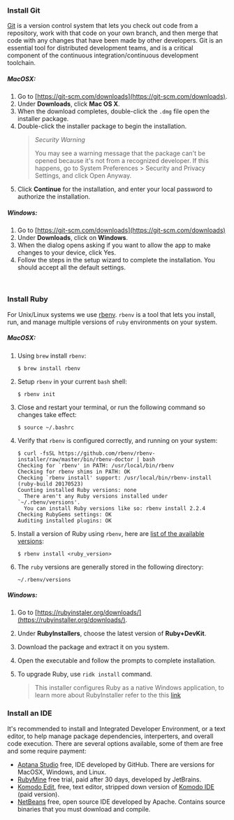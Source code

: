 ### Install Git

[Git](https://git-scm.com/doc) is a version control system that lets you check out code from a repository, 
work with that code on your own branch, and then merge that code with any changes that have been made by other developers. 
Git is an essential tool for distributed development teams, and is a critical component of the continuous 
integration/continuous development toolchain.

##### MacOSX:

1. Go to [https://git-scm.com/downloads](https://git-scm.com/downloads).
2. Under **Downloads**, click **Mac OS X**.
3. When the download completes, double-click the `.dmg` file open the installer package.
4. Double-click the installer package to begin the installation.
    > *Security Warning*
    >
    > You may see a warning message that the package can't be opened because it's not from a recognized developer. 
    If this happens, go to System Preferences > Security and Privacy Settings, and click Open Anyway.
5. Click **Continue** for the installation, and enter your local password to authorize the installation.

##### Windows:

1. Go to [https://git-scm.com/downloads](https://git-scm.com/downloads)
2. Under **Downloads**, click on **Windows**.
3. When the dialog opens asking if you want to allow the app to make changes to your device, click Yes.
4. Follow the steps in the setup wizard to complete the installation. You should accept all the default settings.
<br />

### Install Ruby
For Unix/Linux systems we use [rbenv](https://github.com/rbenv/rbenv). `rbenv` is a tool that lets you install, run, and manage multiple versions of `ruby` environments on your system.

##### MacOSX:
1. Using `brew` install `rbenv`:
   
    ```
    $ brew install rbenv
    ```
    
2. Setup `rbenv` in your current `bash` shell:
    
    ```
    $ rbenv init
    ```
    
3. Close and restart your terminal, or run the following command so changes take effect:
    
    ```
    $ source ~/.bashrc
    ``` 
    
4. Verify that `rbenv` is configured correctly, and running on your system:
    
    ```
    $ curl -fsSL https://github.com/rbenv/rbenv-installer/raw/master/bin/rbenv-doctor | bash
    Checking for `rbenv' in PATH: /usr/local/bin/rbenv
    Checking for rbenv shims in PATH: OK
    Checking `rbenv install' support: /usr/local/bin/rbenv-install (ruby-build 20170523)
    Counting installed Ruby versions: none
      There aren't any Ruby versions installed under `~/.rbenv/versions'.
      You can install Ruby versions like so: rbenv install 2.2.4
    Checking RubyGems settings: OK
    Auditing installed plugins: OK
    ```
    
5. Install a version of Ruby using `rbenv`, here are [list of the available versions](https://github.com/rbenv/rbenv#installing-ruby-versions):
    
    ```
    $ rbenv install <ruby_version>
    ```
    
6. The `ruby` versions are generally stored in the following directory:
   
    ```
    ~/.rbenv/versions
    ```
    
##### Windows:
1. Go to [https://rubyinstaler.org/downloads/](https://rubyinstaller.org/downloads/).
2. Under **RubyInstallers**, choose the latest version of **Ruby+DevKit**.
3. Download the package and extract it on you system.
4. Open the executable and follow the prompts to complete installation.
4. To upgrade Ruby, use `ridk install` command.

    > This installer configures Ruby as a native Windows application, to learn more about RubyInstaller refer to the this [link](https://rubyinstaller.org/about/comparison/) 

### Install an IDE

It's recommended to install and Integrated Developer Environment, or a text editor, to help manage package dependencies, interperters, and overall code execution. There are several options available, some of them are free and some require payment:

* [Aptana Studio](hhttps://github.com/aptana/studio3) free, IDE developed by GitHub. There are versions for MacOSX, Windows, and Linux.
* [RubyMine](https://www.jetbrains.com/ruby/download/) free trial, paid after 30 days, developed by JetBrains.
* [Komodo Edit](https://www.activestate.com/komodo-edit), free, text editor, stripped down version of [Komodo IDE](https://www.activestate.com/products/komodo-ide/features/) (paid version).
* [NetBeans](https://netbeans.apache.org/download/index.html) free, open source IDE developed by Apache. Contains source binaries that you must download and compile.